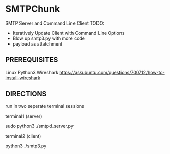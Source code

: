 # SMTPChunk
SMTP Server and Command Line Client 
TODO: 

- Iteratively Update Client with Command Line Options
- Blow up smtp3.py with more code
- payload as attatchment

PREREQUISITES
------------------------------
Linux
Python3
Wireshark
        https://askubuntu.com/questions/700712/how-to-install-wireshark


DIRECTIONS
------------------------------
run in two seperate terminal sessions

  terminal1 
  (server)
  
  sudo python3 ./smtpd_server.py

  terminal2 
  (client)
  
  python3 ./smtp3.py
